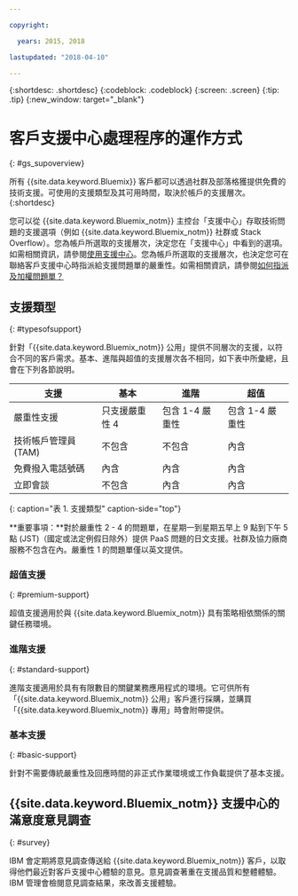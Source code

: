 ```yaml
---

copyright:

  years: 2015, 2018

lastupdated: "2018-04-10"

---
```



{:shortdesc: .shortdesc}
{:codeblock: .codeblock}
{:screen: .screen}
{:tip: .tip}
{:new_window: target="_blank"}

# 客戶支援中心處理程序的運作方式
{: #gs_supoverview}

所有 {{site.data.keyword.Bluemix}} 客戶都可以透過社群及部落格獲提供免費的技術支援。可使用的支援類型及其可用時間，取決於帳戶的支援層次。
{:shortdesc}

您可以從 {{site.data.keyword.Bluemix_notm}} 主控台「支援中心」存取技術問題的支援選項（例如 {{site.data.keyword.Bluemix_notm}} 社群或 Stack Overflow）。您為帳戶所選取的支援層次，決定您在「支援中心」中看到的選項。如需相關資訊，請參閱[使用支援中心](/docs/get-support/howtogetsupport.html#using-avatar)。您為帳戶所選取的支援層次，也決定您可在聯絡客戶支援中心時指派給支援問題單的嚴重性。如需相關資訊，請參閱[如何指派及加權問題單？](/docs/get-support/ticketweight.html#support-ticket-severity)

## 支援類型
{: #typesofsupport}

針對「{{site.data.keyword.Bluemix_notm}} 公用」提供不同層次的支援，以符合不同的客戶需求。基本、進階與超值的支援層次各不相同，如下表中所彙總，且會在下列各節說明。

支援| 基本| 進階| 超值
--- | --- | --- | --- |
嚴重性支援| 只支援嚴重性 4| 包含 1-4 嚴重性| 包含 1-4 嚴重性|
技術帳戶管理員 (TAM)| 不包含|  不包含| 內含|
免費撥入電話號碼| 內含| 內含| 內含|
立即會談| 不包含| 內含| 內含|
{: caption="表 1. 支援類型" caption-side="top"}

**重要事項：**對於嚴重性 2 - 4 的問題單，在星期一到星期五早上 9 點到下午 5 點 (JST)（國定或法定例假日除外）提供 PaaS 問題的日文支援。社群及協力廠商服務不包含在內。嚴重性 1 的問題單僅以英文提供。

### 超值支援
{: #premium-support}

超值支援適用於與 {{site.data.keyword.Bluemix_notm}} 具有策略相依關係的關鍵任務環境。

### 進階支援
{: #standard-support}

進階支援適用於具有有限數目的關鍵業務應用程式的環境。它可供所有「{{site.data.keyword.Bluemix_notm}} 公用」客戶進行採購，並購買「{{site.data.keyword.Bluemix_notm}} 專用」時會附帶提供。

### 基本支援
{: #basic-support}

針對不需要傳統嚴重性及回應時間的非正式作業環境或工作負載提供了基本支援。

## {{site.data.keyword.Bluemix_notm}} 支援中心的滿意度意見調查  
{: #survey}

IBM 會定期將意見調查傳送給 {{site.data.keyword.Bluemix_notm}} 客戶，以取得他們最近對客戶支援中心體驗的意見。意見調查著重在支援品質和整體體驗。IBM 管理會檢閱意見調查結果，來改善支援體驗。
